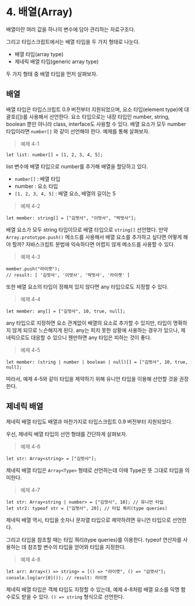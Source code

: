 # 4. 배열(Array)

배열이란 여러 값을 하나의 변수에 담아 관리하는 자료구조다.

그리고 타입스크립트에서는 배열 타입을 두 가지 형태로 나눈다.

- 배열 타입(array type)
- 제네릭 배열 타입(generic array type)

두 가지 형태 중 배열 타입을 먼저 살펴보자.

## 배열

배열 타입은 타입스크립트 0.9 버전부터 지원되었으며, 요소 타입(element type)에 대괄호([])를 사용해서 선언한다. 요소 타입으로는 내장 타입인 number, string, boolean 뿐만 아니라 class, interface도 사용할 수 있다. 배열 요소가 모두 number 타입이라면 `number[]` 와 같이 선언해야 한다. 예제를 통해 살펴보자.

> 예제 4-1

```tsx
let list: number[] = [1, 2, 3, 4, 5];
```

list 변수에 배열 타입으로 number를 추가해 배열을 할당하고 있다.

- `number[]` : 배열 타입
- number : 요소 타입
- `[1, 2, 3, 4, 5]` : 배열 요소, 배열의 길이는 5

> 예제 4-2

```tsx
let member: string[] = ["김멋사", "이멋사", "박멋사"];
```

배열 요소가 모두 string 타입이므로 배열 타입으로 `string[]` 선언했다. 만약`Array.prototype.push()` 메소드를 사용해서 배열 요소를 추가하고 싶다면 어떻게 해야 할까? 자바스크립트 문법에 익숙하다면 어렵지 않게 메소드를 사용할 수 있다.

> 예제 4-3

```tsx
member.push("라이캣");
// result: [ '김멋사', '이멋사', '박멋사', '라이캣' ]
```

또한 배열 요소의 타입이 정해져 있지 않다면 any 타입으로도 지정할 수 있다.

> 예제 4-4

```tsx
let member: any[] = ["김멋사", 10, true, null];
```

any 타입으로 지정하면 요소 관계없이 배열의 요소로 추가할 수 있지만, 타입이 명확하지 않게 되므로 느슨해지게 된다. any는 피치 못한 상황에 사용하는 경우가 있으나, 제네릭으로도 대응할 수 있으니 웬만하면 any 타입은 피하는 것이 좋다.

> 예제 4-5

```tsx
let member: (string | number | boolean | null)[] = ["김멋사", 10, true, null];
```

따라서, 예제 4-5와 같이 타입을 제약하기 위해 유니언 타입을 이용해 선언할 것을 권장한다.

## 제네릭 배열

제네릭 배열 타입도 배열과 마찬가지로 타입스크립트 0.9 버전부터 지원되었다.

우선, 제네릭 배열 타입의 선언 형태를 간단하게 살펴보자.

> 예제 4-6

```tsx
let str: Array<string> = ["김멋사"];
```

제네릭 배열 타입은 `Array<Type>` 형태로 선언하는데 이때 Type은 뜻 그대로 타입을 의미한다.

> 예제 4-7

```tsx
let str: Array<string | number> = ["김멋사", 10]; // 유니언 타입
let str2: typeof str = ["김멋사", 20]; // 타입 쿼리(type queries)
```

제네릭 배열 역시, 타입을 숫자나 문자열 타입으로 제약하려면 유니언 타입으로 선언한다.

그리고 타입을 참조할 때는 타입 쿼리(type queries)를 이용한다. typeof 연산자를 사용하는 데 참조할 변수의 타입을 얻어와 타입을 지정한다.

> 예제 4-8

```tsx
let arr: Array<() => string> = [() => "라이캣", () => "김멋사"];
console.log(arr[0]()); // result: 라이캣
```

제네릭 배열 타입은 객체 타입도 지정할 수 있는데, 예제 4-8처럼 배열 요소를 익명 함수로도 받을 수 있다. `() => string` 형식으로 선언한다.
